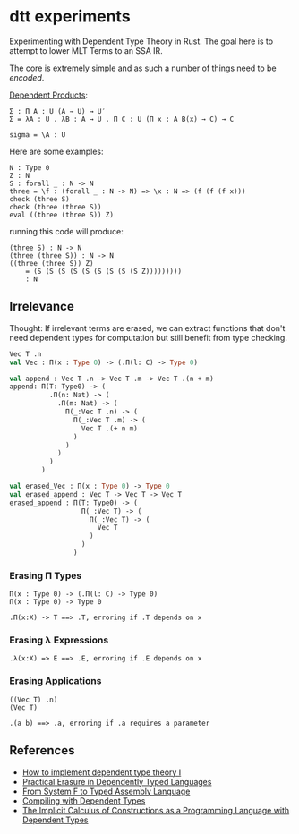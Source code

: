 # dtt experiments

Experimenting with Dependent Type Theory in Rust. The goal here is to
attempt to lower MLT Terms to an SSA IR.

The core is extremely simple and as such a number of things need to
be _encoded_.

[Dependent Products](https://math.stackexchange.com/a/673003):

```
Σ : Π A : U (A → U) → U′
Σ = λA : U . λB : A → U . Π C : U (Π x : A B(x) → C) → C

sigma = \A : U
```

Here are some examples:

```
N : Type 0
Z : N
S : forall _ : N -> N
three = \f : (forall _ : N -> N) => \x : N => (f (f (f x)))
check (three S)
check (three (three S))
eval ((three (three S)) Z)
```

running this code will produce:

```
(three S) : N -> N
(three (three S)) : N -> N
((three (three S)) Z)
    = (S (S (S (S (S (S (S (S (S Z)))))))))
    : N
```

## Irrelevance

Thought: If irrelevant terms are erased, we can extract functions that don't need dependent types for computation but
still benefit from type checking.

```ocaml
Vec T .n
val Vec : Π(x : Type 0) -> (.Π(l: C) -> Type 0)

val append : Vec T .n -> Vec T .m -> Vec T .(n + m)
append: Π(T: Type0) -> (
          .Π(n: Nat) -> (
            .Π(m: Nat) -> (
              Π(_:Vec T .n) -> (
                Π(_:Vec T .m) -> (
                  Vec T .(+ n m)
                )
              )
            )
          )
        )

val erased_Vec : Π(x : Type 0) -> Type 0
val erased_append : Vec T -> Vec T -> Vec T
erased_append : Π(T: Type0) -> (
                  Π(_:Vec T) -> (
                    Π(_:Vec T) -> (
                      Vec T
                    )
                  )
                )
```

### Erasing Π Types

```
Π(x : Type 0) -> (.Π(l: C) -> Type 0)
Π(x : Type 0) -> Type 0

.Π(x:X) -> T ==> .T, erroring if .T depends on x
```

### Erasing λ Expressions

```
.λ(x:X) => E ==> .E, erroring if .E depends on x
```

### Erasing Applications

```
((Vec T) .n)
(Vec T)

.(a b) ==> .a, erroring if .a requires a parameter
```

## References

* [How to implement dependent type theory I](http://math.andrej.com/2012/11/08/how-to-implement-dependent-type-theory-i/)
* [Practical Erasure in Dependently Typed Languages](https://eb.host.cs.st-andrews.ac.uk/drafts/dtp-erasure-draft.pdf)
* [From System F to Typed Assembly Language](https://www.cs.princeton.edu/~dpw/papers/tal-toplas.pdf)
* [Compiling with Dependent Types](https://www.williamjbowman.com/resources/wjb-dissertation.pdf)
* [The Implicit Calculus of Constructions as a Programming Language with Dependent Types](http://www.lix.polytechnique.fr/Labo/Bruno.Bernardo/writings/barras-bernardo-icc-fossacs08.pdf)

